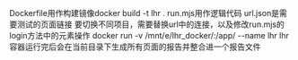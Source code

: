 Dockerfile用作构建镜像docker build -t lhr .
run.mjs用作逻辑代码
url.json是需要测试的页面链接
要切换不同项目，需要替换url中的连接，以及修改run.mjs的login方法中的元素操作
docker run -v /mnt/e/lhr_docker/:/app/ --name lhr lhr容器运行完后会在当前目录下生成所有页面的报告并整合进一个报告文件
